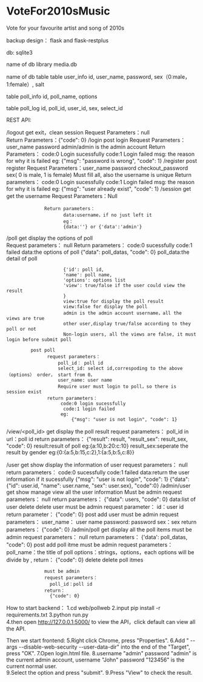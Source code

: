 # VoteFor2010sMusic
Vote for your favourite artist and song of 2010s


backup design：
flask and flask-restplus 

db:
sqlite3

name of db library
media.db

name of db table
table user_info 
id, user_name, password, sex（0:male，1:female）, salt

table poll_info
id, poll_name, options

table poll_log
id, poll_id, user_id, sex, select_id


REST API:

/logout      get exit，clean session
                 Request Parameters：null	
                 Return Parameters：{"code": 0}
/login       post login 
                  Request Parameters：user_name
                          password 
                          admin/admin is the admin account
                  Return Parameters：
                         code:0 Login sucessfully
                         code:1 Login failed
                         msg: the reason for why it is failed
                         eg:
                         {"msg": "password is wrong", "code": 1}
/register    post register
                  Request Parameters：user_name
                           password
                           checkout_password
                           sex( 0 is male, 1 is female)
                           Must fill all, also the username is unique 
                  Return parameters：
                         code:0 Login sucessfully
                         code:1 Login failed
                         msg: the reason for why it is failed
                         eg:
                        {"msg": "user already exist", "code": 1} 
/session     get  get the username
                  Request Parameters：Null
                          
                  Return parameters：
                         data:username，if no just left it
                         eg：
                         {data:''} or {'data':'admin'}                 
/poll        get  display the options of poll  
                   Request parameters：
                           null
                   Return parameters：
                         code:0 sucessfully
                         code:1 failed
                         data:the options of poll
                         {"data": poll_datas, "code": 0}
                         poll_data:the detail of poll
                         
                         {'id': poll id, 
                         'name': poll name, 
                         'options': options list 
                         'view': true/false if the user could view the result
                         }
                         view:true for display the poll result
                         view:false for display the poll
                         admin is the admin account username，all the views are true
                         other user,display true/false according to they poll or not
						 Non-login users, all the views are false, it must login before submit poll
                         
             post poll
                   request parameters：
                       poll_id： poll id
                       select_id: select id,correspoding to the above （options） order， start from 0，
                       user_name: user name 
                       Require user must login to poll，so there is session exist
                   return parameters：
                        code:0 login sucessfully
                         code:1 login failed
                        eg:
                            {"msg": "user is not login", "code": 1}
/view/<poll_id> get display the poll result
                     request parameters：
                           poll_id in url：poll id
                     return parameters：
                           {"result": result, "result_sex": result_sex, "code": 0}
                           result:result of poll
                           eg:{a:10,b:20:c:10}
                           result_sex:seperate the result by gender
                           eg:{0:{a:5,b:15,c:2},1:{a:5,b:5,c:8}}
                                 
/user        get show display the information of user
                    request parameters：
                        null
                    return parameters：
                        code:0 sucessfully
                        code:1 failed
                        data:return the user information if it sucessfully
                        {"msg": "user is not login", "code": 1}
                        {"data":{"id": user.id, "name": user.name, "sex": user.sex}, "code":0}
/admin/user  get show manage view all the user information
                    Must be admin
                    request parameters：
                        null
                    return parameters：
                        {"data": users, "code": 0}
                        data:list of user
             delete delete user
                    must be admin
                    request parameter：
                        id：user id
                    return parameter：
                        {"code": 0}
             post  add user
                    must be admin
                    request parameters：
                        user_name： user name
                        password: password
                        sex：sex
                    return parameters：
                        {"code": 0}
/admin/poll  get display all the poll items
                 must be admin
                 request parameters：
                        null
                 return parameters：
                        {'data': poll_datas, "code": 0}
             post add poll itme
                  must be admin
                  request parameters：
                    poll_name：the title of poll
                    options：strings，options，each options will be divide by ,
                  return：
                    {"code": 0}
             delete delete poll itmes
			
                  must be admin  
                  request parameters：
                    poll_id：poll id
                  return：
                    {"code": 0}

             
How to start backend：
    1.cd web/pollweb 
    2.input pip install -r requirements.txt
    3.python run.py     
    4.then open http://127.0.0.1:5000/    to view the API，click default can view all the API.
    
Then we start frontend:
    5.Right click Chrome, press "Properties".
    6.Add " --args --disable-web-security --user-data-dir" into the end of the "Target", press "OK".
    7.Open login.html file.
    8.username "admin" password "admin" is the current admin account, username "John" password "123456" is the current normal user.  
    9.Select the option and press "submit".
    9.Press "View" to check the result. 
